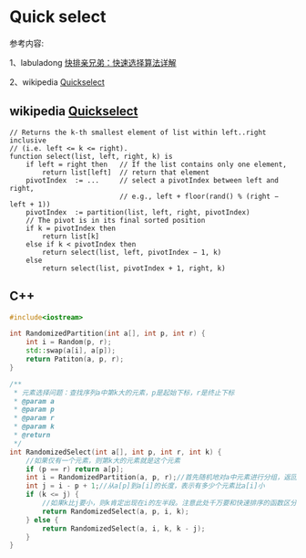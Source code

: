 # Quick select

参考内容:

1、labuladong [快排亲兄弟：快速选择算法详解](https://mp.weixin.qq.com/s/TRO3FOKT90Mpvn3hQWVBAQ) 	

2、wikipedia [Quickselect](https://en.wikipedia.org/wiki/Quickselect) 



## wikipedia [Quickselect](https://en.wikipedia.org/wiki/Quickselect) 



```pseudocode
// Returns the k-th smallest element of list within left..right inclusive
// (i.e. left <= k <= right).
function select(list, left, right, k) is
    if left = right then   // If the list contains only one element,
        return list[left]  // return that element
    pivotIndex  := ...     // select a pivotIndex between left and right,
                           // e.g., left + floor(rand() % (right − left + 1))
    pivotIndex  := partition(list, left, right, pivotIndex)
    // The pivot is in its final sorted position
    if k = pivotIndex then
        return list[k]
    else if k < pivotIndex then
        return select(list, left, pivotIndex − 1, k)
    else
        return select(list, pivotIndex + 1, right, k) 
```



## C++

```c++
#include<iostream>

int RandomizedPartition(int a[], int p, int r) {
    int i = Random(p, r);
    std::swap(a[i], a[p]);
    return Patiton(a, p, r);
}

/**
 * 元素选择问题：查找序列a中第k大的元素，p是起始下标，r是终止下标
 * @param a
 * @param p
 * @param r
 * @param k
 * @return
 */
int RandomizedSelect(int a[], int p, int r, int k) {
    //如果仅有一个元素，则第k大的元素就是这个元素
    if (p == r) return a[p];
    int i = RandomizedPartition(a, p, r);//首先随机地对a中元素进行分组，返回基准的下标
    int j = i - p + 1;//从a[p]到a[i]的长度，表示有多少个元素比a[i]小
    if (k <= j) {
        //如果k比j要小，则k肯定出现在i的左半段。注意此处千万要和快速排序的函数区分开来：此处i必须为i，切记写成i-1.因为需要求的是第k小的元素，前面的判断条件是k〈=j，如果k=j，那么a[i]即为所求
        return RandomizedSelect(a, p, i, k);
    } else {
        return RandomizedSelect(a, i, k, k - j);
    }
}
```

